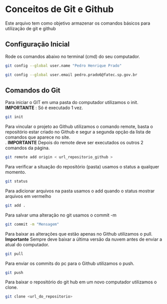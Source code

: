 # Conceitos de Git e Github
Este arquivo tem como objetivo armazenar os comandos básicos
para utilização de git e github

## Configuração Inicial
Rode os comandos abaixo no terminal (cmd) do seu computador.
```bash
git config --global user.name "Pedro Henrique Prado"

git config --global user.email pedro.prado6@fatec.sp.gov.br
```

## Comandos do Git
Para iniciar o GIT em uma pasta do computador utilizamos o init.
**IMPORTANTE** : Só é executado 1 vez.
```bash
git init
```

Para vincular o projeto ao Github utilizamos o comando remote, basta o repositório estar criado no Github e segur a segunda 
opção da lista de comandos que aparece no site.<br>.
**IMPORTANTE** Depois do remote deve ser executados os outros 2 comandos da página.
```bash
git remote add origin < url_repositorio_github >
```


Para verificar a situação do repositório (pasta)
usamos o status a qualquer momento.
```bash
git status
```

Para adicionar arquivos na pasta 
usamos o add quando o status mostrar arquivos em vermelho 
```bash
git add .
```

Para salvar uma alteração no git
usamos o commit -m
```bash
git commit -m "Mensagem"
```

Para baixar as alterações que estão apenas no Github utilizamos o pull. <br>
**Importante** Sempre deve baixar a última versão da nuvem antes de enviar a atual do computador.
```bash
git pull
```


Para enviar os commits do pc para o Github utilizamos o push.
```bash
git push
```


Para baixar o repositório do git hub em um novo computador utilizamos o clone.
```bash
git clone <url_do_repositorio>
```


